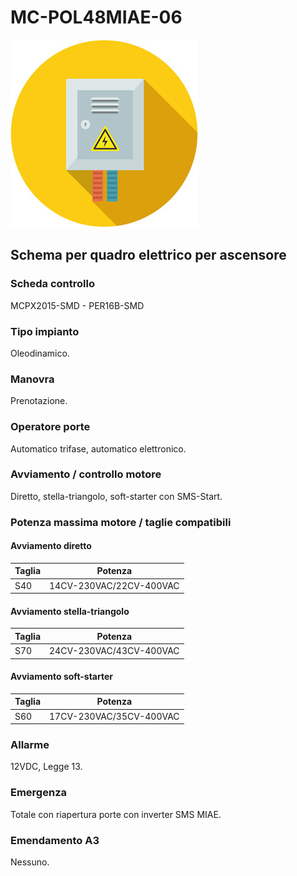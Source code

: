 # MC-POL48MIAE-06
![electric_panel_icon](res/el_icon_4.jpg)
## Schema per quadro elettrico per ascensore

### Scheda controllo
MCPX2015-SMD - PER16B-SMD

### Tipo impianto
Oleodinamico.

### Manovra
Prenotazione.

### Operatore porte
Automatico trifase, automatico elettronico.

### Avviamento / controllo motore
Diretto, stella-triangolo, soft-starter con SMS-Start.

### Potenza massima motore / taglie compatibili

#### Avviamento diretto
Taglia|Potenza
---|---
S40|14CV-230VAC/22CV-400VAC

#### Avviamento stella-triangolo
Taglia|Potenza
---|---
S70|24CV-230VAC/43CV-400VAC

#### Avviamento soft-starter
Taglia|Potenza
---|---
S60|17CV-230VAC/35CV-400VAC

### Allarme
12VDC, Legge 13.

### Emergenza
Totale con riapertura porte con inverter SMS MIAE.

### Emendamento A3
Nessuno.
